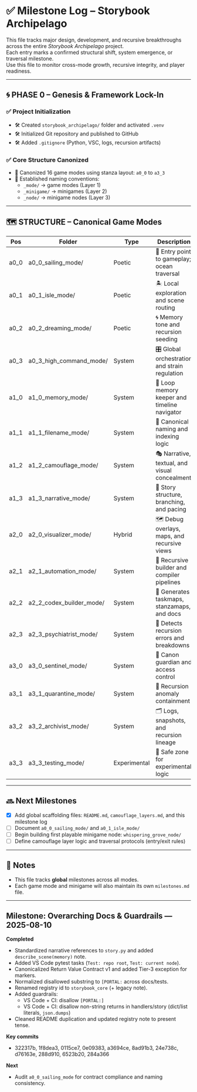<!-- Save to: storybook_archipelago/milestones.md -->

# ✅ Milestone Log – Storybook Archipelago

This file tracks major design, development, and recursive breakthroughs across the entire *Storybook Archipelago* project.  
Each entry marks a confirmed structural shift, system emergence, or traversal milestone.  
Use this file to monitor cross-mode growth, recursive integrity, and player readiness.

---

## 🌀 PHASE 0 – Genesis & Framework Lock-In

### ✅ Project Initialization
- 🛠️ Created `storybook_archipelago/` folder and activated `.venv`
- 🛠️ Initialized Git repository and published to GitHub
- 🛠️ Added `.gitignore` (Python, VSC, logs, recursion artifacts)

### ✅ Core Structure Canonized
- 📐 Canonized 16 game modes using stanza layout: `a0_0` to `a3_3`
- 📐 Established naming conventions:
  - `_mode/` → game modes (Layer 1)
  - `_minigame/` → minigames (Layer 2)
  - `_node/` → minigame nodes (Layer 3)

---

## 🗺️ STRUCTURE – Canonical Game Modes

| Pos   | Folder                 | Type         | Description                                     |
|-------|------------------------|--------------|-------------------------------------------------|
| a0_0  | a0_0_sailing_mode/     | Poetic       | 🚢 Entry point to gameplay; ocean traversal     |
| a0_1  | a0_1_isle_mode/        | Poetic       | 🏝️ Local exploration and scene routing          |
| a0_2  | a0_2_dreaming_mode/    | Poetic       | 🌀 Memory tone and recursion seeding            |
| a0_3  | a0_3_high_command_mode/| System       | 🎛️ Global orchestration and strain regulation   |
| a1_0  | a1_0_memory_mode/      | System       | 🧠 Loop memory keeper and timeline navigator    |
| a1_1  | a1_1_filename_mode/    | System       | 🔖 Canonical naming and indexing logic          |
| a1_2  | a1_2_camouflage_mode/  | System       | 🎭 Narrative, textual, and visual concealment   |
| a1_3  | a1_3_narrative_mode/   | System       | 📖 Story structure, branching, and pacing       |
| a2_0  | a2_0_visualizer_mode/  | Hybrid       | 🗺️ Debug overlays, maps, and recursive views    |
| a2_1  | a2_1_automation_mode/  | System       | 🧰 Recursive builder and compiler pipelines     |
| a2_2  | a2_2_codex_builder_mode/| System      | 📘 Generates taskmaps, stanzamaps, and docs     |
| a2_3  | a2_3_psychiatrist_mode/| System       | 🧪 Detects recursion errors and breakdowns      |
| a3_0  | a3_0_sentinel_mode/    | System       | 🧱 Canon guardian and access control            |
| a3_1  | a3_1_quarantine_mode/  | System       | 🚨 Recursion anomaly containment                |
| a3_2  | a3_2_archivist_mode/   | System       | 🗂️ Logs, snapshots, and recursion lineage       |
| a3_3  | a3_3_testing_mode/     | Experimental | 🧪 Safe zone for experimental logic             |

---

## 🔜 Next Milestones

- [x] Add global scaffolding files: `README.md`, `camouflage_layers.md`, and this milestone log
- [ ] Document `a0_0_sailing_mode/` and `a0_1_isle_mode/`
- [ ] Begin building first playable minigame node: `whispering_grove_node/`
- [ ] Define camouflage layer logic and traversal protocols (entry/exit rules)

---

## 📝 Notes

- This file tracks **global** milestones across all modes.
- Each game mode and minigame will also maintain its own `milestones.md` file.

---
## Milestone: Overarching Docs & Guardrails — 2025-08-10

**Completed**
- Standardized narrative references to `story.py` and added `describe_scene(memory)` note.
- Added VS Code pytest tasks (`Test: repo root`, `Test: current node`).
- Canonicalized Return Value Contract v1 and added Tier-3 exception for markers.
- Normalized disallowed substring to `[PORTAL:` across docs/tests.
- Renamed registry id to `storybook_core` (+ legacy note).
- Added guardrails:
  - VS Code + CI: disallow `[PORTAL:]`
  - VS Code + CI: disallow non-string returns in handlers/story (dict/list literals, `json.dumps`)
- Cleaned README duplication and updated registry note to present tense.

**Key commits**
- 322317b, 1f8dea3, 0115ce7, 0e09383, a3694ce, 8ad91b3, 24e738c, d76163e, 288d910, 6523b20, 284a366

**Next**
- Audit `a0_0_sailing_mode` for contract compliance and naming consistency.
